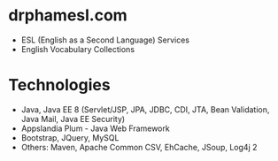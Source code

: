 # drphamesl.com
 - ESL (English as a Second Language) Services
 - English Vocabulary Collections
# Technologies
 - Java, Java EE 8 (Servlet/JSP, JPA, JDBC, CDI, JTA, Bean Validation, Java Mail, Java EE Security)
 - Appslandia Plum - Java Web Framework
 - Bootstrap, JQuery, MySQL
 - Others: Maven, Apache Common CSV, EhCache, JSoup, Log4j 2
